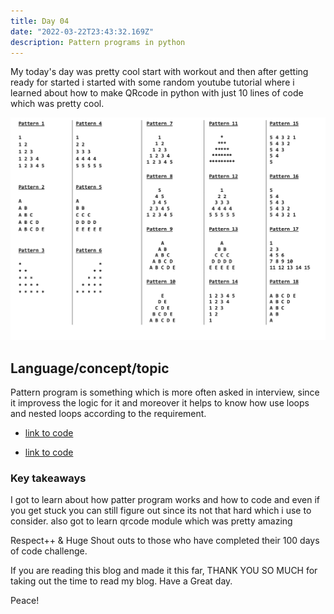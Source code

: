 ```yaml
---
title: Day 04
date: "2022-03-22T23:43:32.169Z"
description: Pattern programs in python
---
```


My today's day was pretty cool start with workout and then after getting ready for started i started with some random youtube tutorial where i learned about how to make QRcode in python with just 10 lines of code which was pretty cool.

![coding](./Pattern.png)

## Language/concept/topic

Pattern program is something which is more often asked in interview, since it improvess the logic for it and moreover it helps to know how use loops and nested loops according to the requirement.

- [link to code](https://github.com/jay-2000/lip.py/tree/main/pattern)

- [link to code](https://github.com/jay-2000/lip.py/blob/main/qrcode.py)

### Key takeaways

I got to learn about how patter program works and how to code and even if you get stuck you can still figure out since its not that hard which i use to consider. also got to learn qrcode module which was pretty amazing




Respect++ & Huge Shout outs to those who have completed their 100 days of code challenge.

If you are reading this blog and made it this far, THANK YOU SO MUCH for taking out the time to read my blog. Have a Great day.

Peace!
